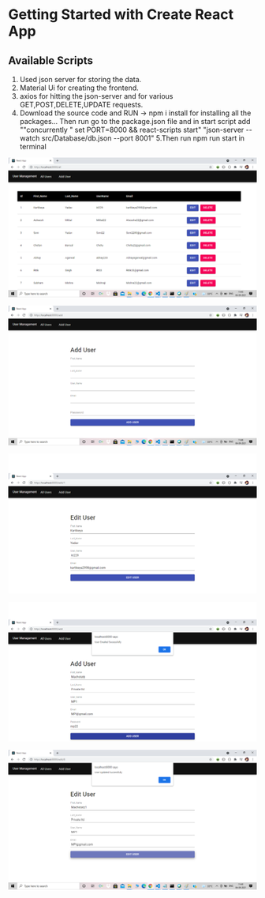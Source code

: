 # Getting Started with Create React App



## Available Scripts
1. Used json server for storing the data.
2. Material Ui for creating the frontend.
3. axios for hitting the json-server and for various GET,POST,DELETE,UPDATE requests.
4. Download the source code and RUN -> npm i install for installing all the packages... Then run go to the package.json file and in start script add ""concurrently \" set  PORT=8000  && react-scripts start\" \"json-server --watch src/Database/db.json --port 8001\"
5.Then run npm run start in terminal

 ![All Users](/images/machstatz1.png)
 
 ![Add Users](/images/machstatz2.png)
 
 ![ms](/images/machstatz3.png)
 
 ![ms1](/images/machstatz4.png)
 
 ![ms2](/images/machstatz5.png)
 
